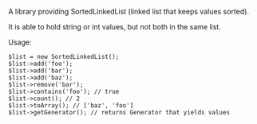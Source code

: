 A library providing SortedLinkedList (linked list that keeps values sorted). 

It is able to hold string or int values, but not both in the same list.

Usage:

```
$list = new SortedLinkedList();
$list->add('foo');
$list->add('bar');
$list->add('baz');
$list->remove('bar');
$list->contains('foo'); // true
$list->count(); // 2
$list->toArray(); // ['baz', 'foo']
$list->getGenerator(); // returns Generator that yields values
```
